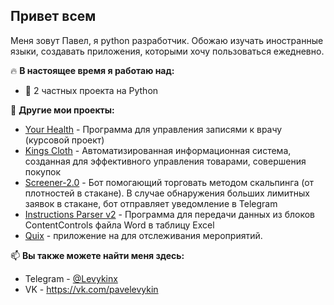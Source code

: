 ## Привет всем

Меня зовут Павел, я python разработчик. Обожаю изучать иностранные языки, создавать приложения, которыми хочу пользоваться ежедневно.

🔥 **В настоящее время я работаю над:**
 - 👀 2 частных проекта на Python

🧐 **Другие мои проекты:**
 - [Your Health](https://github.com/Papasha01/YHealthy) - Программа для управления записями к врачу (курсовой проект)
 - [Kings Cloth](https://github.com/Papasha01/KingsCloth) - Автоматизированная информационная система, созданная для эффективного управления товарами, совершения покупок
 - [Screener-2.0](https://github.com/Papasha01/Screener-2.0) - Бот помогающий торговать методом скальпинга (от плотностей в стакане). В случае обнаружения больших лимитных заявок в стакане, бот отправляет уведомление в Telegram
 - [Instructions Parser v2](https://github.com/Papasha01/Instructions-Parser) - Программа для передачи данных из блоков ContentControls файла Word в таблицу Excel 
 - [Quix](https://github.com/Papasha01/Quix/) - приложение на для отслеживания мероприятий.

📫 **Вы также можете найти меня здесь:**
 - Telegram - [@Levykinx](https://t.me/Levykinx)
 - VK - https://vk.com/pavelevykin

